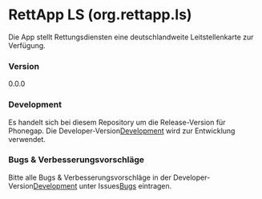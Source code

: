 # RettApp LS (org.rettapp.ls)
Die App stellt Rettungsdiensten eine deutschlandweite Leitstellenkarte zur Verfügung.
### Version
0.0.0

### Development
Es handelt sich bei diesem Repository um die Release-Version für Phonegap.
Die Developer-Version[Development] wird zur Entwicklung verwendet.

### Bugs & Verbesserungsvorschläge
Bitte alle Bugs & Verbesserungsvorschläge in der Developer-Version[Development] unter Issues[Bugs] eintragen.

[Development]: <https://github.com/RettApp/org.rettapp.ls-dev/>
[Bugs]: <https://github.com/RettApp/org.rettapp.ls-dev/issues/>

